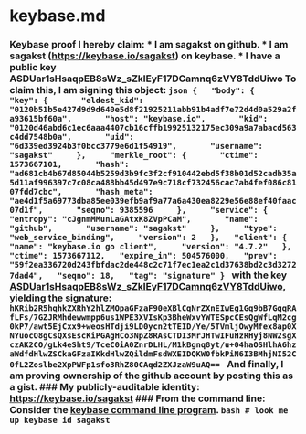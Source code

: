 # keybase.md
### Keybase proof  I hereby claim:    * I am sagakst on github.   * I am sagakst (https://keybase.io/sagakst) on keybase.   * I have a public key ASDUar1sHsaqpEB8sWz_sZklEyF17DCamnq6zVY8TddUiwo  To claim this, I am signing this object:  ```json {   "body": {     "key": {       "eldest_kid": "0120b51b5e427d9d9d640e5d8f21925211abb91b4adf7e72d4d0a529a2fa93615bf60a",       "host": "keybase.io",       "kid": "0120d46abd6c1ec6aaa4407cb16cffb19925132175ec309a9a7abacd563c4dd7548b0a",       "uid": "6d339ed3924b3f0bcc3779e6d1f54919",       "username": "sagakst"     },     "merkle_root": {       "ctime": 1573667101,       "hash": "ad681cb4b67d85044b5259d3b9fc3f2cf910442ebd5f38b01d52cadb35a5d11af996397c7c08ca488bb45d497e9c718cf732456cac7ab4fef086c8107fdd7cbc",       "hash_meta": "ae4d1f5a69773dba85ee039efb9af9a77a6a430ea8229e56e88ef40faac07d1f",       "seqno": 9385596     },     "service": {       "entropy": "cJgnmMMunLaGAtxK8ZVpPCaM",       "name": "github",       "username": "sagakst"     },     "type": "web_service_binding",     "version": 2   },   "client": {     "name": "keybase.io go client",     "version": "4.7.2"   },   "ctime": 1573667112,   "expire_in": 504576000,   "prev": "59f2ea336720d243fbfdac2de448c2c71f7ec1ea2c1d37638bd2c3d32727dad4",   "seqno": 18,   "tag": "signature" } ```  with the key [ASDUar1sHsaqpEB8sWz_sZklEyF17DCamnq6zVY8TddUiwo](https://keybase.io/sagakst), yielding the signature:  ``` hKRib2R5hqhkZXRhY2hlZMOpaGFzaF90eXBlCqNrZXnEIwEg1Gq9bB7GqqRAfLFs/7GZJRMhdewwmpp6us1WPE3XVIsKp3BheWxvYWTESpcCEsQgWfLqM2cg0kP7/awt5EjCxx9+weosHTdji9LD0ycn2tTEID/Ye/5TVmljOwyMfex8ap0XNYuocO8gCsQXsEscKiPGAgHCo3NpZ8RAsCTDI3MrJHTwIFuHzRHyj8NW2sgXczAK2CO/gLk4eSht9/TceC0iA0ZnrDLHL/M1kBgnq8yt/u+04haOSHlhA6hzaWdfdHlwZSCkaGFzaIKkdHlwZQildmFsdWXEIDQKW0fbkPiN6I3BMhjNI52C0fL2Zoslbe2XpPWFp1sfo3RhZ80CAqd2ZXJzaW9uAQ==  ```  And finally, I am proving ownership of the github account by posting this as a gist.  ### My publicly-auditable identity:  https://keybase.io/sagakst  ### From the command line:  Consider the [keybase command line program](https://keybase.io/download).  ```bash # look me up keybase id sagakst ```
